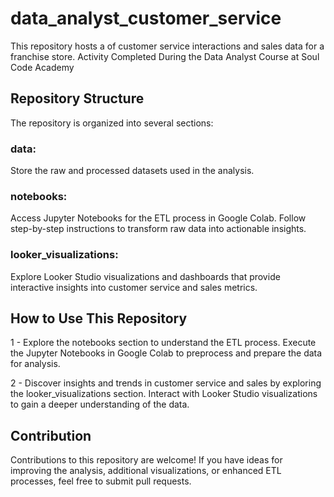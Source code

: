 # data_analyst_customer_service
This repository hosts a  of customer service interactions and sales data for a franchise store. 
Activity Completed During the Data Analyst Course at Soul Code Academy

## Repository Structure
The repository is organized into several sections:

### data: 
Store the raw and processed datasets used in the analysis.

### notebooks: 
Access Jupyter Notebooks for the ETL process in Google Colab. Follow step-by-step instructions to transform raw data into actionable insights.

### looker_visualizations: 
Explore Looker Studio visualizations and dashboards that provide interactive insights into customer service and sales metrics.

## How to Use This Repository

1 - Explore the notebooks section to understand the ETL process. Execute the Jupyter Notebooks in Google Colab to preprocess and prepare the data for analysis.

2 - Discover insights and trends in customer service and sales by exploring the looker_visualizations section. Interact with Looker Studio visualizations to gain a deeper understanding of the data.

## Contribution
Contributions to this repository are welcome! If you have ideas for improving the analysis, additional visualizations, or enhanced ETL processes, feel free to submit pull requests.



